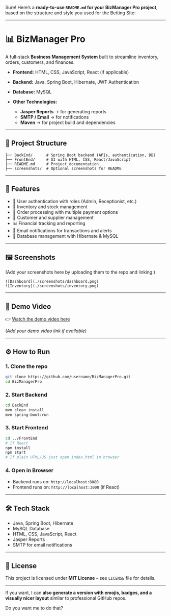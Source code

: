 Sure! Here’s a **ready-to-use `README.md` for your BizManager Pro project**, based on the structure and style you used for the Betting Site:

---

# 📊 BizManager Pro

A full-stack **Business Management System** built to streamline inventory, orders, customers, and finances.

* **Frontend:** HTML, CSS, JavaScript, React (if applicable)
* **Backend:** Java, Spring Boot, Hibernate, JWT Authentication
* **Database:** MySQL
* **Other Technologies:**

  * **Jasper Reports** → for generating reports
  * **SMTP / Email** → for notifications
  * **Maven** → for project build and dependencies

---

## 📂 Project Structure

```
├── BackEnd/      # Spring Boot backend (APIs, authentication, DB)
├── FrontEnd/     # UI with HTML, CSS, React/JavaScript
├── README.md     # Project documentation
├── screenshots/  # Optional screenshots for README
```

---

## 🚀 Features

* 🔐 User authentication with roles (Admin, Receptionist, etc.)
* 🏢 Inventory and stock management
* 🛒 Order processing with multiple payment options
* 👥 Customer and supplier management
* 📊 Financial tracking and reporting
* 📧 Email notifications for transactions and alerts
* 💾 Database management with Hibernate & MySQL

---

## 🖼 Screenshots

(Add your screenshots here by uploading them to the repo and linking:)

```
![Dashboard](./screenshots/dashboard.png)
![Inventory](./screenshots/inventory.png)
```

---

## 🎥 Demo Video

👉 [Watch the demo video here](#)

*(Add your demo video link if available)*

---

## ⚙️ How to Run

### 1. Clone the repo

```bash
git clone https://github.com/username/BizManagerPro.git
cd BizManagerPro
```

### 2. Start Backend

```bash
cd BackEnd
mvn clean install
mvn spring-boot:run
```

### 3. Start Frontend

```bash
cd ../FrontEnd
# If React
npm install
npm start
# If plain HTML/JS just open index.html in browser
```

### 4. Open in Browser

* Backend runs on: `http://localhost:8080`
* Frontend runs on: `http://localhost:3000` (if React)

---

## 🛠 Tech Stack

* Java, Spring Boot, Hibernate
* MySQL Database
* HTML, CSS, JavaScript, React
* Jasper Reports
* SMTP for email notifications

---

## 📄 License

This project is licensed under **MIT License** – see `LICENSE` file for details.

---

If you want, I can **also generate a version with emojis, badges, and a visually nicer layout** similar to professional GitHub repos.

Do you want me to do that?
